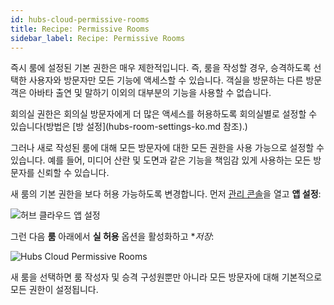 ```yaml
---
id: hubs-cloud-permissive-rooms
title: Recipe: Permissive Rooms
sidebar_label: Recipe: Permissive Rooms
---
```


즉시 룸에 설정된 기본 권한은 매우 제한적입니다. 즉, 룸을 작성할 경우, 승격하도록 선택한 사용자와 방문자만 모든 기능에 액세스할 수 있습니다. 객실을 방문하는 다른 방문객은 아바타 출연 및 말하기 이외의 대부분의 기능을 사용할 수 없습니다.

회의실 권한은 회의실 방문자에게 더 많은 액세스를 허용하도록 회의실별로 설정할 수 있습니다(방법은 [방 설정](hubs-room-settings-ko.md 참조).)

그러나 새로 작성된 룸에 대해 모든 방문자에 대한 모든 권한을 사용 가능으로 설정할 수 있습니다. 예를 들어, 미디어 산란 및 도면과 같은 기능을 책임감 있게 사용하는 모든 방문자를 신뢰할 수 있습니다.

새 룸의 기본 권한을 보다 허용 가능하도록 변경합니다. 먼저 [관리 콘솔](hubs-cloud-getting-started-ko.md)을 열고 **앱 설정**:

![허브 클라우드 앱 설정](img/hubs-cloud-app-settings.jpeg)

그런 다음 **룸** 아래에서 **실 허용** 옵션을 활성화하고 **저장*:

![Hubs Cloud Permissive Rooms](img/hubs-cloud-permissive-rooms.jpeg)

새 룸을 선택하면 룸 작성자 및 승격 구성원뿐만 아니라 모든 방문자에 대해 기본적으로 모든 권한이 설정됩니다.